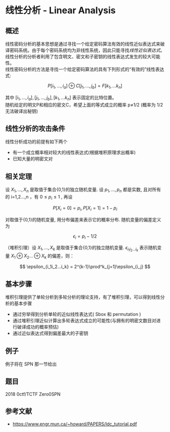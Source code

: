 # 线性分析 - Linear Analysis

## 概述

线性密码分析的基本思想是通过寻找一个给定密码算法有效的线性近似表达式来破译密码系统。由于每个密码系统均为非线性系统，因此只能寻找$线性近似表达式$。  
线性分析的分析者利用了包含明文、密文和子密钥的线性表达式发生的较大可能性。  
线性密码分析的方法是寻找一个给定密码算法的具有下列形式的“有效的”线性表达式:  

$$
P[i_1,...,i_a] \oplus C[j_1,...,j_b] = F[k_1,...k_n]
$$  

其中 $[i_1,...,i_a], [j_1,...,j_b], [k_1,...k_n]$ 表示固定的比特位置。  
随机给定的明文P和相应的密文C，希望上面的等式成立的概率 p≠1/2 (概率为 1/2 无法破译出秘钥)  
## 线性分析的攻击条件
线性分析成功的前提有如下两个

- 有一个成立概率相对较大的线性表达式(根据堆积原理求出概率)  
- 已知大量的明密文对  
## 相关定理
设 $X_1,...,X_n$ 是取值于集合{0,1}的独立随机变量. 设 $p_1,...,p_n$ 都是实数, 且对所有的 i=1,2...,n ，有      $0\leq p_i\leq1$ , 再设

$$
P[X_i=0]=p_i,P[X_i=1]=1-p_i
$$  
  
对取值于{0,1}的随机变量,  用分布偏差来表示它的概率分布. 随机变量的偏差定义为  

$$
\epsilon_i = p_i - 1/2
$$

（堆积引理）设 $X_1,...,X_k$ 是取值于集合{0,1}的独立随机变量. $\epsilon_{i_1i_2...i_k}$ 表示随机变量 $X_1\oplus X_2...\oplus X_k$ 的偏差，则：

$$
\epsilon_{i_1i_2...i_k} = 2^{k-1}\prod^k_{j=1}\epsilon_{i_j}
$$

## 基本步骤
堆积引理提供了单轮分析到多轮分析的理论支持，有了堆积引理，可以得到线性分析的基本步骤

- 通过穷举得到分析单轮的近似线性表达式( Sbox 和 permutation ) 
- 通过堆积引理近似计算出多轮表达式成立的可能性(与拥有的明密文数目对进行破译成功的概率预估)  
- 通过近似表达式得到偏差最大的子密钥  
## 例子
例子将在 SPN 那一节给出
## 题目
2018 0ctf/TCTF Zero0SPN


## 参考文献

- https://www.engr.mun.ca/~howard/PAPERS/ldc_tutorial.pdf

